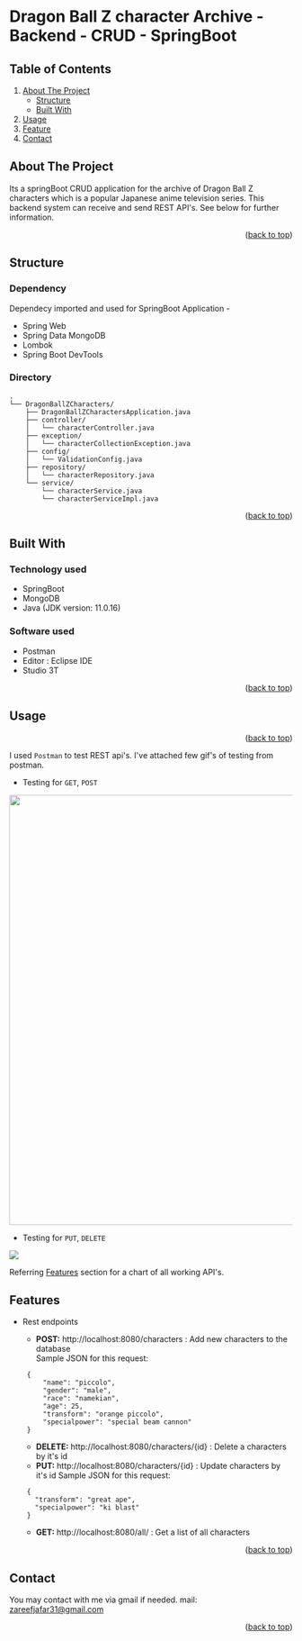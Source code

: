 
# Dragon Ball Z character Archive - Backend - CRUD - SpringBoot
  
  
<div id="top"></div>

<!-- TABLE OF CONTENTS -->

## Table of Contents

  <ol>
    <li>
      <a href="#about2">About The Project</a>
      <ul>
        <li><a href="#build3">Structure</a></li>
        <li><a href="#build2">Built With</a></li>
      </ul>
    </li>
    <li><a href="#usage2">Usage</a></li>
    <li><a href="#usage3">Feature</a></li>
    <li><a href="#contact2">Contact</a></li>
  </ol>



<div id="about2"></div>


<!-- ABOUT THE PROJECT -->

## About The Project

Its a springBoot CRUD application for the archive of Dragon Ball Z characters which is a popular Japanese anime television series. This backend system can receive and send REST API's. See below for further information.  

<p align="right">(<a href="#top">back to top</a>)</p>


<div id="build3"></div>

## Structure
  
### Dependency
  Dependecy imported and used for SpringBoot Application -
  * Spring Web
  * Spring Data MongoDB 
  * Lombok
  * Spring Boot DevTools 

### Directory
```
.
└── DragonBallZCharacters/
    ├── DragonBallZCharactersApplication.java
    ├── controller/
    │   └── characterController.java
    ├── exception/
    │   └── characterCollectionException.java
    ├── config/
    │   └── ValidationConfig.java
    ├── repository/
    │   └── characterRepository.java
    └── service/
        └── characterService.java
        └── characterServiceImpl.java
```  
<p align="right">(<a href="#top">back to top</a>)</p>    

<div id="build2"></div>
  
## Built With

### Technology used

  * SpringBoot
  * MongoDB
  * Java (JDK version: 11.0.16)


### Software used
  
  * Postman
  * Editor : Eclipse IDE
  * Studio 3T
  
<p align="right">(<a href="#top">back to top</a>)</p>







<div id="usage2"></div>



<!-- USAGE EXAMPLES -->
## Usage



<p align="right">(<a href="#top">back to top</a>)</p>

I used `Postman` to test REST api's. I've attached few gif's of testing from postman.
* Testing for `GET`, `POST`  
<img src="gifs/dbz_01.gif" width=764 align="center">

* Testing for `PUT`, `DELETE`  <br>
<img src="gifs/dbz_02.gif" align="center">

Referring <a href="#usage3">Features</a> section for a chart of all working API's.


<div id="usage3"></div>






<!-- USAGE EXAMPLES -->
## Features

  * Rest endpoints 

    * **POST:** http://localhost:8080/characters : Add  new characters to the database <br>
    Sample JSON for this request:
     ```
      {
          "name": "piccolo",
          "gender": "male",
          "race": "namekian",
          "age": 25,
          "transform": "orange piccolo",
          "specialpower": "special beam cannon"
      }
      ```
    * **DELETE:** http://localhost:8080/characters/{id} : Delete a characters by it's id
    * **PUT:** http://localhost:8080/characters/{id} : Update characters by it's id
    Sample JSON for this request:
     ```
      {
        "transform": "great ape",
        "specialpower": "ki blast"
      }
      ```
    * **GET:** http://localhost:8080/all/ : Get a list of all characters
 
    
<p align="right">(<a href="#top">back to top</a>)</p>




<!-- CONTACT -->
## Contact

You may contact with me via gmail if needed. 
mail: zareefjafar31@gmail.com


<p align="right">(<a href="#top">back to top</a>)</p>
